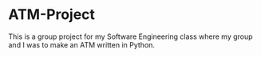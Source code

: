 # ATM-Project
This is a group project for my Software Engineering class where my group and I was to make an ATM written in Python.
